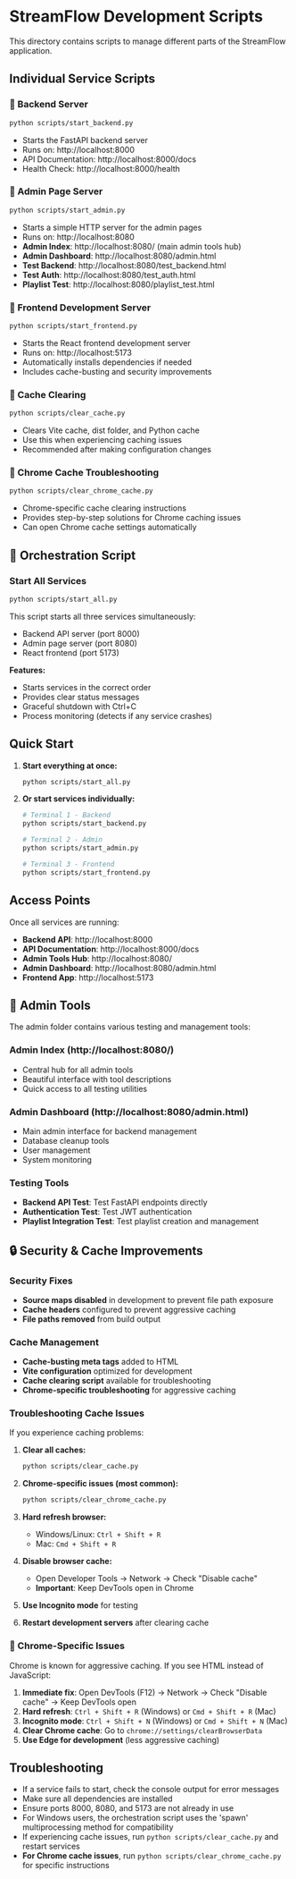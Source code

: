 # StreamFlow Development Scripts

This directory contains scripts to manage different parts of the StreamFlow application.

## Individual Service Scripts

### 🚀 Backend Server
```bash
python scripts/start_backend.py
```
- Starts the FastAPI backend server
- Runs on: http://localhost:8000
- API Documentation: http://localhost:8000/docs
- Health Check: http://localhost:8000/health

### 🔧 Admin Page Server
```bash
python scripts/start_admin.py
```
- Starts a simple HTTP server for the admin pages
- Runs on: http://localhost:8080
- **Admin Index**: http://localhost:8080/ (main admin tools hub)
- **Admin Dashboard**: http://localhost:8080/admin.html
- **Test Backend**: http://localhost:8080/test_backend.html
- **Test Auth**: http://localhost:8080/test_auth.html
- **Playlist Test**: http://localhost:8080/playlist_test.html

### 🎨 Frontend Development Server
```bash
python scripts/start_frontend.py
```
- Starts the React frontend development server
- Runs on: http://localhost:5173
- Automatically installs dependencies if needed
- Includes cache-busting and security improvements

### 🧹 Cache Clearing
```bash
python scripts/clear_cache.py
```
- Clears Vite cache, dist folder, and Python cache
- Use this when experiencing caching issues
- Recommended after making configuration changes

### 🔄 Chrome Cache Troubleshooting
```bash
python scripts/clear_chrome_cache.py
```
- Chrome-specific cache clearing instructions
- Provides step-by-step solutions for Chrome caching issues
- Can open Chrome cache settings automatically

## 🎵 Orchestration Script

### Start All Services
```bash
python scripts/start_all.py
```
This script starts all three services simultaneously:
- Backend API server (port 8000)
- Admin page server (port 8080)
- React frontend (port 5173)

**Features:**
- Starts services in the correct order
- Provides clear status messages
- Graceful shutdown with Ctrl+C
- Process monitoring (detects if any service crashes)

## Quick Start

1. **Start everything at once:**
   ```bash
   python scripts/start_all.py
   ```

2. **Or start services individually:**
   ```bash
   # Terminal 1 - Backend
   python scripts/start_backend.py
   
   # Terminal 2 - Admin
   python scripts/start_admin.py
   
   # Terminal 3 - Frontend
   python scripts/start_frontend.py
   ```

## Access Points

Once all services are running:

- **Backend API**: http://localhost:8000
- **API Documentation**: http://localhost:8000/docs
- **Admin Tools Hub**: http://localhost:8080/
- **Admin Dashboard**: http://localhost:8080/admin.html
- **Frontend App**: http://localhost:5173

## 🔧 Admin Tools

The admin folder contains various testing and management tools:

### **Admin Index** (http://localhost:8080/)
- Central hub for all admin tools
- Beautiful interface with tool descriptions
- Quick access to all testing utilities

### **Admin Dashboard** (http://localhost:8080/admin.html)
- Main admin interface for backend management
- Database cleanup tools
- User management
- System monitoring

### **Testing Tools**
- **Backend API Test**: Test FastAPI endpoints directly
- **Authentication Test**: Test JWT authentication
- **Playlist Integration Test**: Test playlist creation and management

## 🔒 Security & Cache Improvements

### Security Fixes
- **Source maps disabled** in development to prevent file path exposure
- **Cache headers** configured to prevent aggressive caching
- **File paths removed** from build output

### Cache Management
- **Cache-busting meta tags** added to HTML
- **Vite configuration** optimized for development
- **Cache clearing script** available for troubleshooting
- **Chrome-specific troubleshooting** for aggressive caching

### Troubleshooting Cache Issues
If you experience caching problems:

1. **Clear all caches:**
   ```bash
   python scripts/clear_cache.py
   ```

2. **Chrome-specific issues (most common):**
   ```bash
   python scripts/clear_chrome_cache.py
   ```

3. **Hard refresh browser:**
   - Windows/Linux: `Ctrl + Shift + R`
   - Mac: `Cmd + Shift + R`

4. **Disable browser cache:**
   - Open Developer Tools → Network → Check "Disable cache"
   - **Important**: Keep DevTools open in Chrome

5. **Use Incognito mode** for testing

6. **Restart development servers** after clearing cache

### 🚨 Chrome-Specific Issues
Chrome is known for aggressive caching. If you see HTML instead of JavaScript:

1. **Immediate fix**: Open DevTools (F12) → Network → Check "Disable cache" → Keep DevTools open
2. **Hard refresh**: `Ctrl + Shift + R` (Windows) or `Cmd + Shift + R` (Mac)
3. **Incognito mode**: `Ctrl + Shift + N` (Windows) or `Cmd + Shift + N` (Mac)
4. **Clear Chrome cache**: Go to `chrome://settings/clearBrowserData`
5. **Use Edge for development** (less aggressive caching)

## Troubleshooting

- If a service fails to start, check the console output for error messages
- Make sure all dependencies are installed
- Ensure ports 8000, 8080, and 5173 are not already in use
- For Windows users, the orchestration script uses the 'spawn' multiprocessing method for compatibility
- If experiencing cache issues, run `python scripts/clear_cache.py` and restart services
- **For Chrome cache issues**, run `python scripts/clear_chrome_cache.py` for specific instructions 